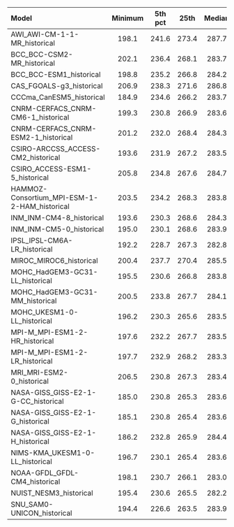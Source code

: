 Model | Minimum | 5th pct | 25th | Median | 75th | 95th pct | Maximum
 :-- |  :--:  |  :--:  |  :--:  |  :--:  |  :--:  |  :--:  |  :--: 
AWI_AWI-CM-1-1-MR_historical |   198.1 |   241.6 |   273.4 |   287.7 |   299.7 |   306.5 |   329.7
BCC_BCC-CSM2-MR_historical |   202.1 |   236.4 |   268.1 |   283.7 |   298.8 |   303.9 |   325.0
BCC_BCC-ESM1_historical |   198.8 |   235.2 |   266.8 |   284.2 |   299.0 |   303.5 |   323.1
CAS_FGOALS-g3_historical |   206.9 |   238.3 |   271.6 |   286.8 |   298.4 |   304.5 |   323.0
CCCma_CanESM5_historical |   184.9 |   234.6 |   266.2 |   283.7 |   297.9 |   303.2 |   326.0
CNRM-CERFACS_CNRM-CM6-1_historical |   199.3 |   230.8 |   266.9 |   283.6 |   296.9 |   301.6 |   321.9
CNRM-CERFACS_CNRM-ESM2-1_historical |   201.2 |   232.0 |   268.4 |   284.3 |   297.4 |   302.3 |   323.4
CSIRO-ARCCSS_ACCESS-CM2_historical |   193.6 |   231.9 |   267.2 |   283.5 |   297.5 |   302.9 |   322.2
CSIRO_ACCESS-ESM1-5_historical |   205.8 |   234.8 |   267.6 |   284.7 |   297.7 |   303.2 |   324.6
HAMMOZ-Consortium_MPI-ESM-1-2-HAM_historical |   203.5 |   234.2 |   268.3 |   283.8 |   297.1 |   301.8 |   322.3
INM_INM-CM4-8_historical |   193.6 |   230.3 |   268.6 |   284.3 |   297.2 |   301.9 |   323.7
INM_INM-CM5-0_historical |   195.0 |   230.1 |   268.6 |   283.9 |   297.0 |   301.8 |   323.8
IPSL_IPSL-CM6A-LR_historical |   192.2 |   228.7 |   267.3 |   282.8 |   296.6 |   300.8 |   323.8
MIROC_MIROC6_historical |   200.4 |   237.7 |   270.4 |   285.5 |   298.2 |   306.3 |   344.3
MOHC_HadGEM3-GC31-LL_historical |   195.5 |   230.6 |   266.8 |   283.8 |   297.4 |   302.8 |   324.1
MOHC_HadGEM3-GC31-MM_historical |   200.5 |   233.8 |   267.7 |   284.1 |   297.6 |   303.0 |   323.6
MOHC_UKESM1-0-LL_historical |   196.2 |   230.3 |   265.6 |   283.5 |   297.3 |   302.9 |   323.5
MPI-M_MPI-ESM1-2-HR_historical |   197.6 |   232.2 |   267.7 |   283.5 |   298.0 |   302.7 |   325.5
MPI-M_MPI-ESM1-2-LR_historical |   197.7 |   232.9 |   268.2 |   283.3 |   297.3 |   301.9 |   323.4
MRI_MRI-ESM2-0_historical |   206.5 |   230.8 |   267.3 |   283.4 |   297.7 |   302.9 |   326.8
NASA-GISS_GISS-E2-1-G-CC_historical |   185.0 |   230.8 |   265.3 |   283.6 |   298.1 |   303.4 |   325.1
NASA-GISS_GISS-E2-1-G_historical |   185.1 |   230.8 |   265.4 |   283.6 |   298.2 |   303.5 |   324.5
NASA-GISS_GISS-E2-1-H_historical |   186.2 |   232.8 |   265.9 |   284.4 |   298.1 |   303.7 |   326.1
NIMS-KMA_UKESM1-0-LL_historical |   196.7 |   230.1 |   265.4 |   283.6 |   297.2 |   302.7 |   322.1
NOAA-GFDL_GFDL-CM4_historical |   198.1 |   230.7 |   266.1 |   283.0 |   296.3 |   301.3 |   322.9
NUIST_NESM3_historical |   195.4 |   230.6 |   265.5 |   282.2 |   296.8 |   300.9 |   320.4
SNU_SAM0-UNICON_historical |   194.4 |   226.6 |   263.5 |   283.9 |   297.2 |   301.6 |   323.9
